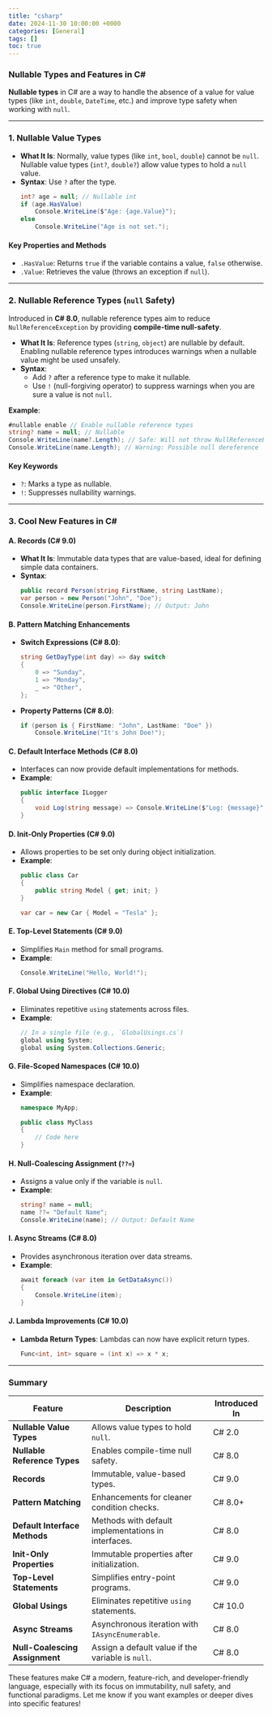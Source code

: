 ```yaml
---
title: "csharp"
date: 2024-11-30 10:00:00 +0000
categories: [General]
tags: []
toc: true
---
```

### **Nullable Types and Features in C#**

**Nullable types** in C# are a way to handle the absence of a value for value types (like `int`, `double`, `DateTime`, etc.) and improve type safety when working with `null`.

---

### **1. Nullable Value Types**

- **What It Is**: Normally, value types (like `int`, `bool`, `double`) cannot be `null`. Nullable value types (`int?`, `double?`) allow value types to hold a `null` value.
- **Syntax**: Use `?` after the type.
  ```csharp
  int? age = null; // Nullable int
  if (age.HasValue)
      Console.WriteLine($"Age: {age.Value}");
  else
      Console.WriteLine("Age is not set.");
  ```

#### **Key Properties and Methods**
- `.HasValue`: Returns `true` if the variable contains a value, `false` otherwise.
- `.Value`: Retrieves the value (throws an exception if `null`).

---

### **2. Nullable Reference Types (`null` Safety)**

Introduced in **C# 8.0**, nullable reference types aim to reduce `NullReferenceException` by providing **compile-time null-safety**.

- **What It Is**: Reference types (`string`, `object`) are nullable by default. Enabling nullable reference types introduces warnings when a nullable value might be used unsafely.
- **Syntax**:
  - Add `?` after a reference type to make it nullable.
  - Use `!` (null-forgiving operator) to suppress warnings when you are sure a value is not `null`.

**Example**:
```csharp
#nullable enable // Enable nullable reference types
string? name = null; // Nullable
Console.WriteLine(name?.Length); // Safe: Will not throw NullReferenceException
Console.WriteLine(name.Length); // Warning: Possible null dereference
```

#### **Key Keywords**
- `?`: Marks a type as nullable.
- `!`: Suppresses nullability warnings.

---

### **3. Cool New Features in C#**

#### **A. Records (C# 9.0)**
- **What It Is**: Immutable data types that are value-based, ideal for defining simple data containers.
- **Syntax**:
  ```csharp
  public record Person(string FirstName, string LastName);
  var person = new Person("John", "Doe");
  Console.WriteLine(person.FirstName); // Output: John
  ```

#### **B. Pattern Matching Enhancements**
- **Switch Expressions (C# 8.0)**:
  ```csharp
  string GetDayType(int day) => day switch
  {
      0 => "Sunday",
      1 => "Monday",
      _ => "Other",
  };
  ```

- **Property Patterns (C# 8.0)**:
  ```csharp
  if (person is { FirstName: "John", LastName: "Doe" })
      Console.WriteLine("It's John Doe!");
  ```

#### **C. Default Interface Methods (C# 8.0)**
- Interfaces can now provide default implementations for methods.
- **Example**:
  ```csharp
  public interface ILogger
  {
      void Log(string message) => Console.WriteLine($"Log: {message}");
  }
  ```

#### **D. Init-Only Properties (C# 9.0)**
- Allows properties to be set only during object initialization.
- **Example**:
  ```csharp
  public class Car
  {
      public string Model { get; init; }
  }

  var car = new Car { Model = "Tesla" };
  ```

#### **E. Top-Level Statements (C# 9.0)**
- Simplifies `Main` method for small programs.
- **Example**:
  ```csharp
  Console.WriteLine("Hello, World!");
  ```

#### **F. Global Using Directives (C# 10.0)**
- Eliminates repetitive `using` statements across files.
- **Example**:
  ```csharp
  // In a single file (e.g., `GlobalUsings.cs`)
  global using System;
  global using System.Collections.Generic;
  ```

#### **G. File-Scoped Namespaces (C# 10.0)**
- Simplifies namespace declaration.
- **Example**:
  ```csharp
  namespace MyApp;

  public class MyClass
  {
      // Code here
  }
  ```

#### **H. Null-Coalescing Assignment (`??=`)**
- Assigns a value only if the variable is `null`.
- **Example**:
  ```csharp
  string? name = null;
  name ??= "Default Name";
  Console.WriteLine(name); // Output: Default Name
  ```

#### **I. Async Streams (C# 8.0)**
- Provides asynchronous iteration over data streams.
- **Example**:
  ```csharp
  await foreach (var item in GetDataAsync())
  {
      Console.WriteLine(item);
  }
  ```

#### **J. Lambda Improvements (C# 10.0)**
- **Lambda Return Types**: Lambdas can now have explicit return types.
  ```csharp
  Func<int, int> square = (int x) => x * x;
  ```

---

### **Summary**

| **Feature**                | **Description**                                              | **Introduced In** |
|-----------------------------|-------------------------------------------------------------|-------------------|
| **Nullable Value Types**    | Allows value types to hold `null`.                          | C# 2.0           |
| **Nullable Reference Types**| Enables compile-time null safety.                          | C# 8.0           |
| **Records**                 | Immutable, value-based types.                              | C# 9.0           |
| **Pattern Matching**        | Enhancements for cleaner condition checks.                 | C# 8.0+          |
| **Default Interface Methods** | Methods with default implementations in interfaces.       | C# 8.0           |
| **Init-Only Properties**    | Immutable properties after initialization.                 | C# 9.0           |
| **Top-Level Statements**    | Simplifies entry-point programs.                           | C# 9.0           |
| **Global Usings**           | Eliminates repetitive `using` statements.                  | C# 10.0          |
| **Async Streams**           | Asynchronous iteration with `IAsyncEnumerable`.            | C# 8.0           |
| **Null-Coalescing Assignment** | Assign a default value if the variable is `null`.        | C# 8.0           |

These features make C# a modern, feature-rich, and developer-friendly language, especially with its focus on immutability, null safety, and functional paradigms. Let me know if you want examples or deeper dives into specific features!